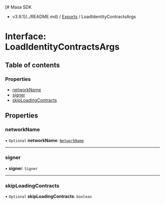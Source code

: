 [# Masa SDK
 - v3.9.1](../README.md) / [Exports](../modules.md) / LoadIdentityContractsArgs

# Interface: LoadIdentityContractsArgs

## Table of contents

### Properties

- [networkName](LoadIdentityContractsArgs.md#networkname)
- [signer](LoadIdentityContractsArgs.md#signer)
- [skipLoadingContracts](LoadIdentityContractsArgs.md#skiploadingcontracts)

## Properties

### networkName

• `Optional` **networkName**: [`NetworkName`](../modules.md#networkname)

___

### signer

• **signer**: `Signer`

___

### skipLoadingContracts

• `Optional` **skipLoadingContracts**: `boolean`
